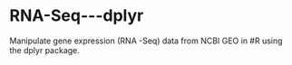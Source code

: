 # RNA-Seq---dplyr
Manipulate gene expression (RNA -Seq) data from NCBI GEO in #R using the dplyr package.
